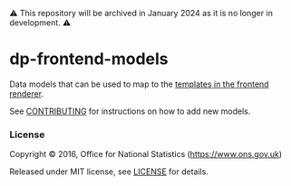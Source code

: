 ⚠️ This repository will be archived in January 2024 as it is no longer in development. ⚠️

dp-frontend-models
================

Data models that can be used to map to the [templates in the frontend renderer](https://github.com/ONSdigital/dp-frontend-renderer/tree/develop/assets/templates).

See [CONTRIBUTING](CONTRIBUTING.md) for instructions on how to add new models.

### License

Copyright ©‎ 2016, Office for National Statistics (https://www.ons.gov.uk)

Released under MIT license, see [LICENSE](LICENSE.md) for details.
